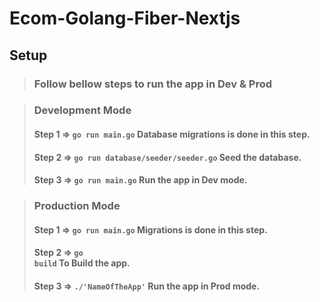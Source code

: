 # Ecom-Golang-Fiber-Nextjs

## Setup
>### Follow bellow steps to run the app in Dev & Prod

>### Development Mode
>#### Step 1 => <code>go run main.go</code> Database migrations is done in this step.
>#### Step 2 => <code>go run database/seeder/seeder.go</code> Seed the database.
>#### Step 3 => <code>go run main.go</code> Run the app in Dev mode.

>### Production Mode
>#### Step 1 => <code>go run main.go</code> Migrations is done in this step.
>#### Step 2 => <code>go build</code> To Build the app.
>#### Step 3 => <code>./'NameOfTheApp'</code> Run the app in Prod mode.
